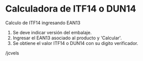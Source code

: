 # Calculadora de ITF14 o DUN14
Calculo de ITF14 ingresando EAN13

1. Se deve indicar versión del embalaje.
2. Ingresar el EAN13 asociado al producto y 'Calcular'.
3. Se obtiene el valor ITF14 o DUN14 con su digito verificador.

/jcvels

